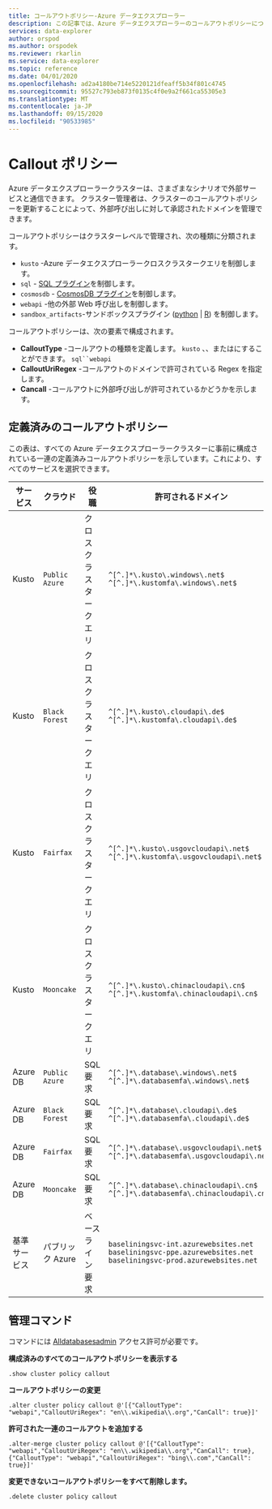 ```yaml
---
title: コールアウトポリシー-Azure データエクスプローラー
description: この記事では、Azure データエクスプローラーのコールアウトポリシーについて説明します。
services: data-explorer
author: orspod
ms.author: orspodek
ms.reviewer: rkarlin
ms.service: data-explorer
ms.topic: reference
ms.date: 04/01/2020
ms.openlocfilehash: ad2a4180be714e5220121dfeaff5b34f801c4745
ms.sourcegitcommit: 95527c793eb873f0135c4f0e9a2f661ca55305e3
ms.translationtype: MT
ms.contentlocale: ja-JP
ms.lasthandoff: 09/15/2020
ms.locfileid: "90533985"
---
```

# <a name="callout-policy"></a>Callout ポリシー

Azure データエクスプローラークラスターは、さまざまなシナリオで外部サービスと通信できます。
クラスター管理者は、クラスターのコールアウトポリシーを更新することによって、外部呼び出しに対して承認されたドメインを管理できます。

コールアウトポリシーはクラスターレベルで管理され、次の種類に分類されます。
* `kusto` -Azure データエクスプローラークロスクラスタークエリを制御します。
* `sql` - [SQL プラグイン](../query/sqlrequestplugin.md)を制御します。
* `cosmosdb` - [CosmosDB プラグイン](../query/cosmosdb-plugin.md)を制御します。
* `webapi` -他の外部 Web 呼び出しを制御します。
* `sandbox_artifacts`-サンドボックスプラグイン ([python](../query/pythonplugin.md)  |  [R](../query/rplugin.md)) を制御します。

コールアウトポリシーは、次の要素で構成されます。

* **CalloutType** -コールアウトの種類を定義します。 `kusto` 、、またはにすることができます。 `sql``webapi`
* **CalloutUriRegex** -コールアウトのドメインで許可されている Regex を指定します。
* **Cancall** -コールアウトに外部呼び出しが許可されているかどうかを示します。

## <a name="predefined-callout-policies"></a>定義済みのコールアウトポリシー

この表は、すべての Azure データエクスプローラークラスターに事前に構成されている一連の定義済みコールアウトポリシーを示しています。これにより、すべてのサービスを選択できます。

|サービス      |クラウド        |役職  |許可されるドメイン |
|-------------|-------------|-------------|-------------|
|Kusto |`Public Azure` |クロスクラスタークエリ |`^[^.]*\.kusto\.windows\.net$` <br> `^[^.]*\.kustomfa\.windows\.net$` |
|Kusto |`Black Forest` |クロスクラスタークエリ |`^[^.]*\.kusto\.cloudapi\.de$` <br> `^[^.]*\.kustomfa\.cloudapi\.de$` |
|Kusto |`Fairfax` |クロスクラスタークエリ |`^[^.]*\.kusto\.usgovcloudapi\.net$` <br> `^[^.]*\.kustomfa\.usgovcloudapi\.net$` |
|Kusto |`Mooncake` |クロスクラスタークエリ |`^[^.]*\.kusto\.chinacloudapi\.cn$` <br> `^[^.]*\.kustomfa\.chinacloudapi\.cn$` |
|Azure DB |`Public Azure` |SQL 要求 |`^[^.]*\.database\.windows\.net$` <br> `^[^.]*\.databasemfa\.windows\.net$` |
|Azure DB |`Black Forest` |SQL 要求 |`^[^.]*\.database\.cloudapi\.de$` <br> `^[^.]*\.databasemfa\.cloudapi\.de$` |
|Azure DB |`Fairfax` |SQL 要求 |`^[^.]*\.database\.usgovcloudapi\.net$` <br> `^[^.]*\.databasemfa\.usgovcloudapi\.net$` |
|Azure DB |`Mooncake` |SQL 要求 |`^[^.]*\.database\.chinacloudapi\.cn$` <br> `^[^.]*\.databasemfa\.chinacloudapi\.cn$` |
|基準サービス |パブリック Azure |ベースライン要求 |`baseliningsvc-int.azurewebsites.net` <br> `baseliningsvc-ppe.azurewebsites.net` <br> `baseliningsvc-prod.azurewebsites.net` |

## <a name="control-commands"></a>管理コマンド

コマンドには [Alldatabasesadmin](access-control/role-based-authorization.md) アクセス許可が必要です。

**構成済みのすべてのコールアウトポリシーを表示する**

```kusto
.show cluster policy callout
```

**コールアウトポリシーの変更**

```kusto
.alter cluster policy callout @'[{"CalloutType": "webapi","CalloutUriRegex": "en\\.wikipedia\\.org","CanCall": true}]'
```

**許可された一連のコールアウトを追加する**

```kusto
.alter-merge cluster policy callout @'[{"CalloutType": "webapi","CalloutUriRegex": "en\\.wikipedia\\.org","CanCall": true}, {"CalloutType": "webapi","CalloutUriRegex": "bing\\.com","CanCall": true}]'
```

**変更できないコールアウトポリシーをすべて削除します。**

```kusto
.delete cluster policy callout
```

